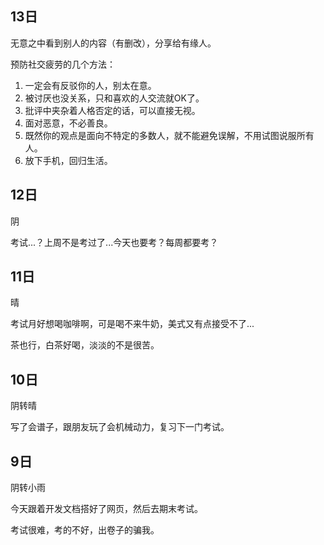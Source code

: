 ## 13日

无意之中看到别人的内容（有删改），分享给有缘人。

预防社交疲劳的几个方法：

1. 一定会有反驳你的人，别太在意。
2. 被讨厌也没关系，只和喜欢的人交流就OK了。
3. 批评中夹杂着人格否定的话，可以直接无视。
4. 面对恶意，不必善良。
5. 既然你的观点是面向不特定的多数人，就不能避免误解，不用试图说服所有人。
6. 放下手机，回归生活。


## 12日

阴

考试...？上周不是考过了...今天也要考？每周都要考？


## 11日

晴

考试月好想喝咖啡啊，可是喝不来牛奶，美式又有点接受不了...

茶也行，白茶好喝，淡淡的不是很苦。


## 10日

阴转晴

写了会谱子，跟朋友玩了会机械动力，复习下一门考试。


## 9日

阴转小雨

今天跟着开发文档搭好了网页，然后去期末考试。

考试很难，考的不好，出卷子的骗我。
